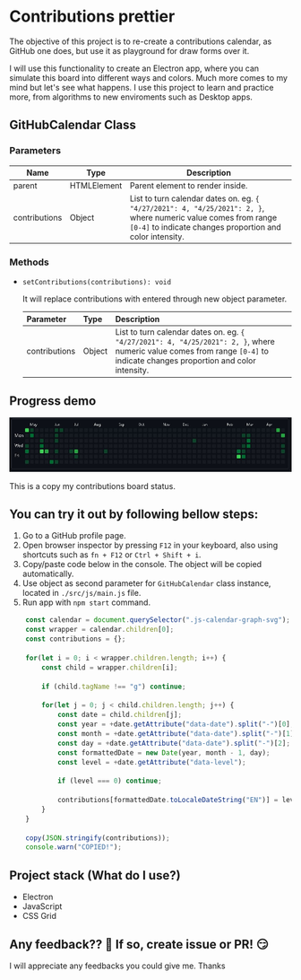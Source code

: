 # **Contributions prettier**

The objective of this project is to re-create a contributions calendar, as GitHub one does, but use it as playground for draw forms over it. 

I will use this functionality to create an Electron app, where you can simulate this board into different ways and colors. Much more comes to my mind but let's see what happens. I use this project to learn and practice more, from algorithms to new enviroments such as Desktop apps.

## **GitHubCalendar Class**

### Parameters

| Name | Type | Description |
| --------- | ---- | ----------- |
| parent | HTMLElement | Parent element to render inside.
| contributions | Object | List to turn calendar dates on. eg. `{ "4/27/2021": 4, "4/25/2021": 2, }`, where numeric value comes from range `[0-4]` to indicate changes proportion and color intensity.

### Methods

- `setContributions(contributions): void`

    It will replace contributions with entered through new object parameter.

    | Parameter | Type | Description |
    | --------- | ---- | ----------- |
    | contributions | Object | List to turn calendar dates on. eg. `{ "4/27/2021": 4, "4/25/2021": 2, }`, where numeric value comes from range `[0-4]` to indicate changes proportion and color intensity. 

## **Progress demo**

![Progress demo](./src/images/progress-1.jpg)

This is a copy my contributions board status. 

## **You can try it out by following bellow steps:**

1. Go to a GitHub profile page.
2. Open browser inspector by pressing `F12` in your keyboard, also using shortcuts such as `fn + F12` or `Ctrl + Shift + i`.
3. Copy/paste code below in the console. The object will be copied automatically.
4. Use object as second parameter for `GitHubCalendar` class instance, located in `./src/js/main.js` file.
5. Run app with `npm start` command.

```JavaScript
    const calendar = document.querySelector(".js-calendar-graph-svg");
    const wrapper = calendar.children[0];
    const contributions = {};

    for(let i = 0; i < wrapper.children.length; i++) {
        const child = wrapper.children[i];
        
        if (child.tagName !== "g") continue;
        
        for(let j = 0; j < child.children.length; j++) {
            const date = child.children[j];
            const year = +date.getAttribute("data-date").split("-")[0];
            const month = +date.getAttribute("data-date").split("-")[1];
            const day = +date.getAttribute("data-date").split("-")[2];
            const formattedDate = new Date(year, month - 1, day);
            const level = +date.getAttribute("data-level");

            if (level === 0) continue;
            
            contributions[formattedDate.toLocaleDateString("EN")] = level;
        }
    }

    copy(JSON.stringify(contributions));
    console.warn("COPIED!");
```

## **Project stack (What do I use?)**
- Electron
- JavaScript
- CSS Grid

## **Any feedback?? 🤔 If so, create issue or PR!** 😏 

I will appreciate any feedbacks you could give me. Thanks

